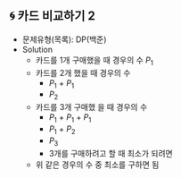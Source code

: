 ## 🌀 카드 비교하기 2

- 문제유형(목록): DP(백준)
- Solution
  - 카드를 1개 구매했을 때 경우의 수 $P_1$
  - 카드를 2개 했을 때 경우의 수
    - $P_1$ + $P_1$
    - $P_2$
  - 카드를 3개 구매했 을 때 경우의 수
    - $P_1$ + $P_1$ + $P_1$
    - $P_1$ + $P_2$
    - $P_3$
    - 3개를 구매하려고 할 때 최소가 되려면
  - 위 같은 경우의 수 중 최소를 구하면 됨
